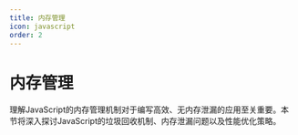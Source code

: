 ```yaml
---
title: 内存管理
icon: javascript
order: 2
---
```


# 内存管理

理解JavaScript的内存管理机制对于编写高效、无内存泄漏的应用至关重要。本节将深入探讨JavaScript的垃圾回收机制、内存泄漏问题以及性能优化策略。

